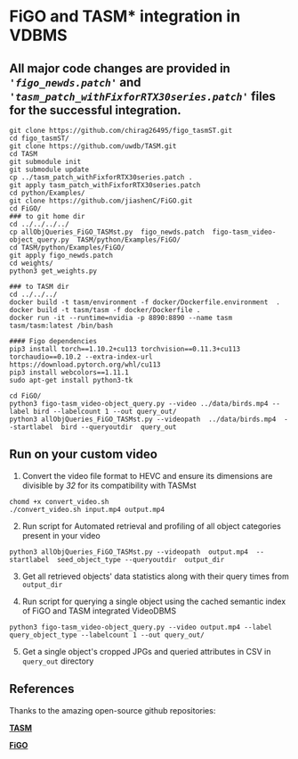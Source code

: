 # FiGO and TASM\* integration in VDBMS

## All major code changes are provided in *`'figo_newds.patch'`* and *`'tasm_patch_withFixforRTX30series.patch'`* files for the successful integration.

```
git clone https://github.com/chirag26495/figo_tasmST.git
cd figo_tasmST/
git clone https://github.com/uwdb/TASM.git
cd TASM
git submodule init
git submodule update
cp ../tasm_patch_withFixforRTX30series.patch .
git apply tasm_patch_withFixforRTX30series.patch
cd python/Examples/
git clone https://github.com/jiashenC/FiGO.git
cd FiGO/
### to git home dir
cd ../../../../
cp allObjQueries_FiGO_TASMst.py  figo_newds.patch  figo-tasm_video-object_query.py  TASM/python/Examples/FiGO/
cd TASM/python/Examples/FiGO/
git apply figo_newds.patch
cd weights/
python3 get_weights.py

### to TASM dir
cd ../../../
docker build -t tasm/environment -f docker/Dockerfile.environment  .
docker build -t tasm/tasm -f docker/Dockerfile .
docker run -it --runtime=nvidia -p 8890:8890 --name tasm tasm/tasm:latest /bin/bash

#### Figo dependencies
pip3 install torch==1.10.2+cu113 torchvision==0.11.3+cu113 torchaudio==0.10.2 --extra-index-url https://download.pytorch.org/whl/cu113
pip3 install webcolors==1.11.1
sudo apt-get install python3-tk

cd FiGO/
python3 figo-tasm_video-object_query.py --video ../data/birds.mp4 --label bird --labelcount 1 --out query_out/
python3 allObjQueries_FiGO_TASMst.py --videopath  ../data/birds.mp4  --startlabel  bird --queryoutdir  query_out
```

## Run on your custom video

1. Convert the video file format to HEVC and ensure its dimensions are divisible by *32* for its compatibility with TASMst
```
chomd +x convert_video.sh
./convert_video.sh input.mp4 output.mp4
```

2. Run script for Automated retrieval and profiling of all object categories present in your video
```
python3 allObjQueries_FiGO_TASMst.py --videopath  output.mp4  --startlabel  seed_object_type --queryoutdir  output_dir
```
3. Get all retrieved objects' data statistics along with their query times from `output_dir`

4. Run script for querying a single object using the cached semantic index of FiGO and TASM integrated VideoDBMS
```
python3 figo-tasm_video-object_query.py --video output.mp4 --label query_object_type --labelcount 1 --out query_out/
```
5. Get a single object's cropped JPGs and queried attributes in CSV in `query_out` directory


## References

Thanks to the amazing open-source github repositories:

**[TASM](https://github.com/uwdb/TASM)**

**[FiGO](https://github.com/jiashenC/FiGO)**
